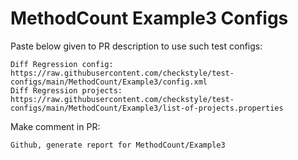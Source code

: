 # MethodCount Example3 Configs
Paste below given to PR description to use such test configs:
```
Diff Regression config: https://raw.githubusercontent.com/checkstyle/test-configs/main/MethodCount/Example3/config.xml
Diff Regression projects: https://raw.githubusercontent.com/checkstyle/test-configs/main/MethodCount/Example3/list-of-projects.properties
```
Make comment in PR:
```
Github, generate report for MethodCount/Example3
```
